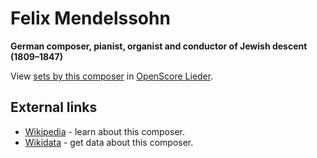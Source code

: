 
# Felix Mendelssohn

__German composer, pianist, organist and conductor of Jewish descent (1809–1847)__

View [sets by this composer] in [OpenScore Lieder].

[sets by this composer]: https://musescore.com/openscore-lieder-corpus/sets?order=title&text=Mendelssohn,+Felix
[OpenScore Lieder]: https://musescore.com/openscore-lieder-corpus

## External links

- [Wikipedia] - learn about this composer.
- [Wikidata] - get data about this composer.

[Wikipedia]: https://en.wikipedia.org/wiki/Felix_Mendelssohn
[Wikidata]: https://www.wikidata.org/wiki/Q46096
